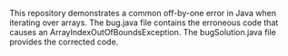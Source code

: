 This repository demonstrates a common off-by-one error in Java when iterating over arrays. The bug.java file contains the erroneous code that causes an ArrayIndexOutOfBoundsException.  The bugSolution.java file provides the corrected code.